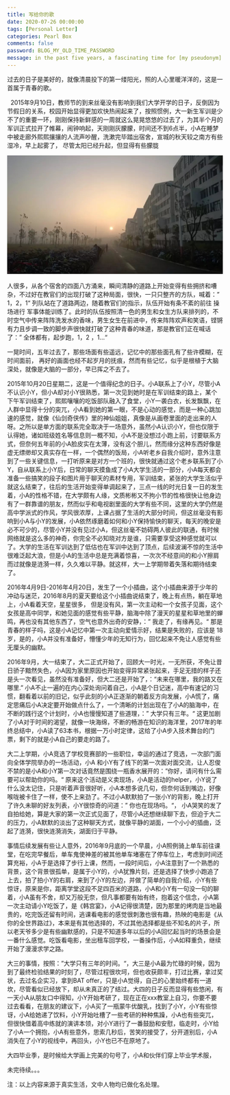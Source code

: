 ```yaml
---
title: 写给你的歌
date: 2020-07-26 00:00:00
tags: [Personal Letter]
categories: Pearl Box
comments: false
password: BLOG_MY_OLD_TIME_PASSWORD
message: in the past five years, a fascinating time for [my pseudonym]
---
```


过去的日子是美好的，就像清晨投下的第一缕阳光，照的人心里暖洋洋的，这是一首属于青春的歌。

<!--more-->

&nbsp;&nbsp;2015年9月10日，教师节的到来丝毫没有影响到我们大学开学的日子，反倒因为节假日的关系，校园开始显得更加欢快热闹起来了，按照惯例，大一新生军训是少不了的重要一环，刚刚保持新鲜感的一周就这么晃晃悠悠的过去了，为其半个月的军训正式拉开了帷幕，闹钟响起，天刚刚灰朦朦，时间还不到6点半，小A在睡梦中被走廊外熙熙攘攘的人流声吵醒，洗漱完毕踏出宿舍，宣城的秋天较之南方有些湿冷，早上起雾了， 尽管太阳已经升起，但显得有些朦胧

<img src="写给你的歌/image/image-20200726235228563.png" alt="image-20200726235228563" style="zoom:50%;" />



人很多，从各个宿舍的四面八方涌来，瞬间清静的道路上开始变得有些拥挤和嘈杂，不过好在教官们的出现打破了这种局面，很快，一只只整齐的方队，喊着：” 1，2，1“ 列队站在了道路两边，随着教官们的指示，队伍开始有条不紊的前往 操场进行 军事体能训练了。此时的队伍按照清一色的男生和女生方队来排列的，不时空气中传来阵阵洗发水的香味，男生女生在前进中，传来阵阵欢声和笑语，铿锵有力且步调一致的脚步声很快就打破了这种青春的味道，那是教官们正在喊话了：” 全体都有，起步跑，1，2 ，1…“

一晃时间，五年过去了，那些场面有些遥远，记忆中的那些面孔有了些许模糊，在时间面前， 再好的画面也经不起岁月的抚痕，然而有些记忆，似乎是根植于大脑深处，就像是大脑的一部分，早已挥之不去了。



2015年10月20日星期二，这是一个值得纪念的日子。小A联系上了小Y，尽管小A不认识小Y，但小A却对小Y很熟悉，第一次见到她时是在军训结束的路上，某个下午军训结束了，熙熙嚷嚷的吃饭部队融入了食堂，小Y一袭白衣，长发飘飘，在人群中显得十分的突兀，小A看到她的第一眼，不是心动的感觉，而是一种心跳加速的感觉，就像《仙剑奇侠传》里的神仙姐姐，真像是从画卷里面的走出来的人呀。之所以是单方面的联系完全取决于一场意外，虽然小A认识小Y，但也仅限于认得她，诸如班级姓名等信息则一概不知，小A不是没想过小跑上前，讨要联系方式，但奈何五年前的小A脸皮实在太薄，没有这个胆儿，然而缘分这种东西好像是虚无缥缈却又真实存在一样，一个偶然的饭局，小A听老乡自我介绍时，意外注意到了一些关键信息，一打听原来是对方一个班的，很快就通过这个老乡联系到了小Y，自从联系上小Y后，日常的聊天摸鱼成了小A大学生活的一部分，小A每天都会准备一些搞笑的段子和图片用于聊天的素材专用，军训结束，紧张的大学生活似乎就这么结束了，往后的生活开始变得单调起来了，三点一线的时光日复一日的发生着，小A的性格不错，在大学颇有人缘，文质彬彬又不拘小节的性格很快让他身边有了一群靠谱的朋友，然而似乎和电视剧里面的大学有些不同，这里的大学仍然是高中学派式的作风，学风很浓厚，上课占据了生活的大部分时间，但这丝毫没有影响到小A与小Y的发展，小A依然琢磨着如何和小Y保持愉快的聊天，每天的晚安是必不可少的，尽管小Y并没有见过小A，但这丝毫不妨碍两人彼此的联通，有时候网络就是这么多的神奇，你完全不必知晓对方是谁，只需要享受这种感觉就可以了。大学的生活在军训达到了低估也在军训中达到了顶点，后续波澜不惊的生活中很难泛起大浪，但是小A的生活中总是充满着惊喜，一次次不经意间的和小Y擦肩而过就像是涟漪一样，久久难以平静。就这样，大一上学期带着失落和期待结束了。



2016年4月9日-2016年4月20日，发生了一个小插曲，这个小插曲来源于少年的冲动与迷茫，2016年8月的夏天要给这个小插曲说结束了，晚上有点热，躺在草地上，小A看着天空，星星很多， 但是没有风，第一次主动和一个女孩子见面，这个女孩是高中同学，和她见面的感觉有些平静，脑海中除了漫天的星星和草地里的蝉鸣，再也没有其他东西了，空气也意外出奇的安静，：” 我走了，有缘再见。“  那是青春的样子吗，这是小A记忆中第一次主动向爱情示好，结果是失败的，应该是 18岁，是的，小A并没有准备好，懵懂少年的无知行为，回忆起来不免让人感觉有些无厘头的幽默。

2016年9月，大一结束了，大二正式开始了，回顾大一时光，一无所获，不免让昔日骄子黯然失色，小A因为家里原因也开始变得异常紧张起来，手足无措的样子还是头一次看见，虽然没有准备好，但大二还是开始了，：“未来在哪里，我的路又在哪里.” 小A不止一遍的在内心深处询问着自己，小A是个日记迷，高中有速记的习惯，翻看着以前的旧记，似乎此刻的小A正逐渐的朝着反方向发展，小A慌了，痛定思痛后小A决定要开始做点什么了，一个清晰的计划出现在了小A的脑海中，在不断的践行这个计划时，小A也慢慢知道了些道理，：” 大学只有三年。“  这更加剧了小A对于时间的渴望，就像一块海绵，不断的畅游在知识的海洋里，2017年的年终总结中，小A读了63本书，根据一万小时定律，这给了小A步入技术舞台的门票，剩下的就是小A自己的要走的路了。

大二上学期，小A竞选了学校竞赛部的一些职位，幸运的通过了竞选，一次部门面向全体学院举办的一场活动，小A 和小Y有了线下的第一次面对面交流，让人忍俊不禁的是小A和小Y第一次对话竟然是围绕一瓶香水展开的：”你好，请问有什么需要可以帮助你的吗。“ 原来这个活动是义卖现场，小A是活动的helper，小Y说了什么没太记住，只是听着声音很好听，小A本想多说几句，但奈何话到嘴边，好像喉咙被卡住了一样，使不上来劲了。不过小A默默拍了一张小Y的背影，晚上打开了许久未聊的好友列表，小Y很惊奇的问道：” 你也在现场吗。“， 小A哭笑的发了自拍给她，算是大家的第一次正式见面了，尽管小A还想继续聊下去，但迫于大二的压力，小A默默的淡出了这种聊天方式，就像平静的湖面，一个小小的插曲，泛起了涟漪，很快涟漪消失，湖面归于平静。

事情后续发展有些让人意外，2016年9月底的一个早晨，小A照例骑上单车前往课堂，在吃完早餐后，单车鬼使神差的被其他单车堵塞在了停车位上，考虑到时间还算充裕，小A于是选择了步行上课，然而，一段时间后，小A注意到了一个熟悉的背景，这个背景很孤单，是属于小Y的，小A犹豫片刻，还是选择了快步小跑追了上去，拍了拍小Y的右肩，来到了小Y的左边，并做了简单的自我介绍，小Y有些惊讶，原来是你，距离学堂这段不足四百米的道路，小A和小Y有一句没一句的聊着，小A虽有不舍，却又万般无奈，但凡事都要有始有终，抱着这个信念，小A第一次主动请小Y吃饭了，是《韩宫宴》，小A记得很清楚，因为那里的烤肉是当地最贵的，吃完饭还留有时间，逃课看电影的感觉很刺激也很有趣，热映的电影是《从你的全世界路过》，本来是有其他选择的，不过其他选择都是些不知名的片子，所以老天爷多少是有些幽默感的，只是不知道多年以后的小A回忆起当时的场景会是一番什么感觉。吃饭看电影，坐出租车回学校，一番操作后，小A如释重负，继续开始了漫漫求学之路。

大三的事情，按照：”大学只有三年的时间。“，大三是小A最为忙碌的时候，因为到了最终检验结果的时刻了，尽管过程很坎坷，但也收获颇丰，打过比赛，拿过奖状，去过名企实习，拿到BAT offer，只是小A觉得，自己的心里始终都有一道坎，尽管看似已经放下，却从未真正的了结过。大四的日子反而显得有些悠闲，有一天小A从朋友口中得知，小Y开始考研了，现在正在xxx教室上自习，你要不要过去看看，在朋友的建议下，小A买了一瓶蒙牛优酸乳，找到了小Y，小Y有些惊讶，小A给她递了饮料，小Y开始吐槽了一些考研的种种焦躁，小A也有些突兀，但很快借着高中练就的演讲本领，对小Y进行了一番鼓励和安慰，临走时，小Y给了小A一个拥抱，小A有些意外，思索几秒后，苦笑的接受了，分开道别后，小A消失在了小Y的视线中，再回头，小Y也已不在原地了。

大四毕业季，是时候给大学画上完美的句号了，小A和伙伴们穿上毕业学术服，



未完待续。。。

注：以上内容来源于真实生活，文中人物均已做化名处理。